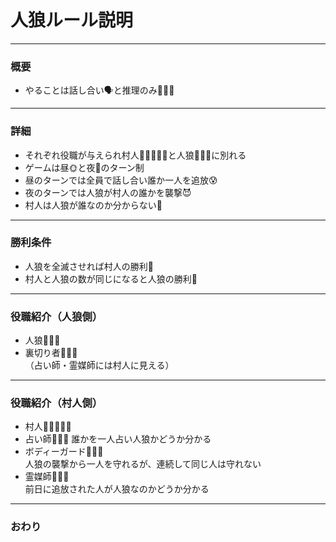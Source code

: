 # 人狼ルール説明
---

### 概要

* やることは話し合い🗣と推理のみ🕵🏻‍♂️
---

### 詳細
* それぞれ役職が与えられ村人🧔🏻👱🏻‍♀️と人狼🧛🏿‍♂️に別れる
* ゲームは昼🌞と夜🌚のターン制
* 昼のターンでは全員で話し合い誰か一人を追放😰
* 夜のターンでは人狼が村人の誰かを襲撃😈
* 村人は人狼が誰なのか分からない🤔
---

### 勝利条件
* 人狼を全滅させれば村人の勝利👫
* 村人と人狼の数が同じになると人狼の勝利👹
---

### 役職紹介（人狼側）
* 人狼🧛🏿‍♂️
* 裏切り者👨🏿‍🎤  
（占い師・霊媒師には村人に見える）
---

### 役職紹介（村人側）
* 村人🧔🏻👱🏻‍♀️
* 占い師🧙🏻‍♀️
  誰かを一人占い人狼かどうか分かる
* ボディーガード👮🏻‍♂️  
人狼の襲撃から一人を守れるが、連続して同じ人は守れない
* 霊媒師🧝🏻‍♀️  
前日に追放された人が人狼なのかどうか分かる
---

### おわり
